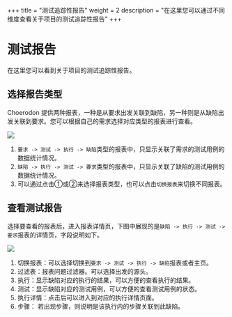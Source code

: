 +++
title = "测试追踪性报告"
weight = 2
description = "在这里您可以通过不同维度查看关于项目的测试追踪性报告"
+++

# 测试报告

在这里您可以看到关于项目的测试追踪性报告。

## 选择报告类型

Choerodon 提供两种报表，一种是从要求出发关联到缺陷，另一种则是从缺陷出发关联到要求。您可以根据自己的需求选择对应类型的报表进行查看。

![](/img/docs/user-guide/test-management/case-management/report-type.jpg)

1. `要求 -> 测试 -> 执行 -> 缺陷`类型的报表中，只显示关联了需求的测试用例的数据统计情况。
2. `缺陷 -> 执行 -> 测试 -> 要求`类型的报表中，只显示关联了缺陷的测试用例的数据统计情况。
3. 可以通过点击①或②来选择报表类型，也可以点击`切换报表`来切换不同报表。

## 查看测试报告

选择要查看的报表后，进入报表详情页，下图中展现的是`缺陷 -> 执行 -> 测试 -> 要求`报表的详情页，字段说明如下。

![](/img/docs/user-guide/test-management/case-management/bug-report.jpg)

1. 切换报表：可以选择切换到`要求 -> 测试 -> 执行 -> 缺陷`报表或者主页。
1. 过滤表：报表问题过滤器。可以选择出发的源头。
1. 执行：显示缺陷对应的执行的结果，可以方便的查看执行的结果。
1. 测试：显示缺陷对应的测试用例，可以方便的查看测试用例的状态。
1. 执行详情：点击后可以进入到对应的执行详情页面。
1. 步骤： 若出现步骤，则说明是该执行内的步骤关联到此缺陷。